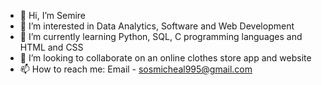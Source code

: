 - 👋 Hi, I’m Semire
- 👀 I’m interested in Data Analytics, Software and Web Development
- 🌱 I’m currently learning Python, SQL, C programming languages and HTML and CSS
- 💞️ I’m looking to collaborate on an online clothes store app and website
- 📫 How to reach me: Email - sosmicheal995@gmail.com

<!---
daMic995/daMic995 is a ✨ special ✨ repository because its `README.md` (this file) appears on your GitHub profile.
You can click the Preview link to take a look at your changes.
--->
